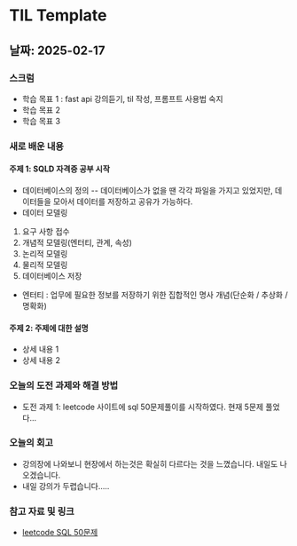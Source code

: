 # TIL Template

## 날짜: 2025-02-17

### 스크럼
- 학습 목표 1 : fast api 강의듣기, til 작성, 프롬프트 사용법 숙지
- 학습 목표 2
- 학습 목표 3

### 새로 배운 내용
#### 주제 1: SQLD 자격증 공부 시작
- 데이터베이스의 정의
-- 데이터베이스가 없을 땐 각각 파일을 가지고 있었지만, 데이터들을 모아서 데이터를 저장하고 공유가 가능하다.
- 데이터 모델링
1. 요구 사항 접수
2. 개념적 모델링(엔터티, 관계, 속성)
3. 논리적 모델링
4. 물리적 모델링
5. 데이터베이스 저장

- 엔터티 : 업무에 필요한 정보를 저장하기 위한 집합적인 명사 개념(단순화 / 추상화 / 명확화)


#### 주제 2: 주제에 대한 설명
- 상세 내용 1
- 상세 내용 2

### 오늘의 도전 과제와 해결 방법
- 도전 과제 1: leetcode 사이트에 sql 50문제풀이를 시작하였다. 현재 5문제 풀었다...

### 오늘의 회고
- 강의장에 나와보니 현장에서 하는것은 확실히 다르다는 것을 느꼈습니다. 내일도 나오겠습니다.
- 내일 강의가 두렵습니다.....

### 참고 자료 및 링크
- [leetcode SQL 50문제](https://leetcode.com/studyplan/top-sql-50/)
